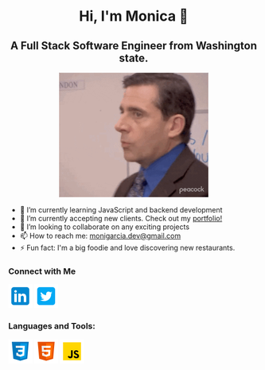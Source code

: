 <h1 align="center">Hi, I'm Monica 👋 </h1>

<h2 align="center">A Full Stack Software Engineer from Washington state.</h3>

<p align="center"><img src="giphy.gif" alt="Michael Scott saying welcome" width="300"/></p>

- 🌱 I’m currently learning JavaScript and backend development
- 🔭 I’m currently accepting new clients. Check out my <a href="https://monica-garcia-dev.netlify.app/">portfolio!</a> 
- 👯 I’m looking to collaborate on any exciting projects
- 📫 How to reach me: monigarcia.dev@gmail.com
- ⚡ Fun fact: I'm a big foodie and love discovering new restaurants.

<h3>Connect with Me </h3>
<a href="https://www.linkedin.com/in/garcia-monica/" target="_blank"><img src="icons8-linkedin-48.png" alt="Link to Monica's LinkedIn"/></a>
<a href="https://twitter.com/monibgrt" target="_blank"><img src="icons8-twitter-squared-48.png" alt="Link to Monica's Twitter"/></a>

<h3>Languages and Tools:</h3>
<a href="#"><img src="icons8-css3-48.png" alt="CSS logo"></a>
<a href="#"><img src="icons8-html-5-48.png" alt="HTML logo"></a>
<a href="#"><img src="icons8-javascript-48.png" alt="JavaScript logo"></a>
